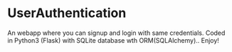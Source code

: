 # UserAuthentication
An webapp where you can signup and login with same credentials. Coded in Python3 (Flask) with SQLite database wth ORM(SQLAlchemy).. Enjoy!
